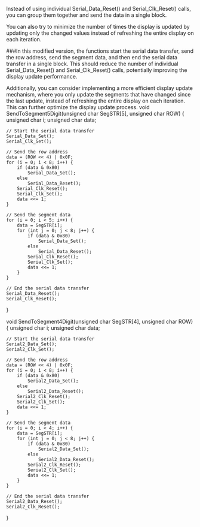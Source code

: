 Instead of using individual Serial_Data_Reset() and Serial_Clk_Reset() calls, you can group them together and send the data in a single block.

You can also try to minimize the number of times the display is updated by updating only the changed values instead of refreshing the entire display on each iteration.

###In this modified version, the functions start the serial data transfer, send the row address, send the segment data, and then end the serial data transfer in a single block. This should reduce the number of individual Serial_Data_Reset() and Serial_Clk_Reset() calls, potentially improving the display update performance.

Additionally, you can consider implementing a more efficient display update mechanism, where you only update the segments that have changed since the last update, instead of refreshing the entire display on each iteration. This can further optimize the display update process.
void SendToSegment5Digit(unsigned char SegSTR[5], unsigned char ROW) {
    unsigned char i;
    unsigned char data;

    // Start the serial data transfer
    Serial_Data_Set();
    Serial_Clk_Set();

    // Send the row address
    data = (ROW << 4) | 0x0F;
    for (i = 0; i < 8; i++) {
        if (data & 0x80)
            Serial_Data_Set();
        else
            Serial_Data_Reset();
        Serial_Clk_Reset();
        Serial_Clk_Set();
        data <<= 1;
    }

    // Send the segment data
    for (i = 0; i < 5; i++) {
        data = SegSTR[i];
        for (int j = 0; j < 8; j++) {
            if (data & 0x80)
                Serial_Data_Set();
            else
                Serial_Data_Reset();
            Serial_Clk_Reset();
            Serial_Clk_Set();
            data <<= 1;
        }
    }

    // End the serial data transfer
    Serial_Data_Reset();
    Serial_Clk_Reset();
}

void SendToSegment4Digit(unsigned char SegSTR[4], unsigned char ROW) {
    unsigned char i;
    unsigned char data;

    // Start the serial data transfer
    Serial2_Data_Set();
    Serial2_Clk_Set();

    // Send the row address
    data = (ROW << 4) | 0x0F;
    for (i = 0; i < 8; i++) {
        if (data & 0x80)
            Serial2_Data_Set();
        else
            Serial2_Data_Reset();
        Serial2_Clk_Reset();
        Serial2_Clk_Set();
        data <<= 1;
    }

    // Send the segment data
    for (i = 0; i < 4; i++) {
        data = SegSTR[i];
        for (int j = 0; j < 8; j++) {
            if (data & 0x80)
                Serial2_Data_Set();
            else
                Serial2_Data_Reset();
            Serial2_Clk_Reset();
            Serial2_Clk_Set();
            data <<= 1;
        }
    }

    // End the serial data transfer
    Serial2_Data_Reset();
    Serial2_Clk_Reset();
}
